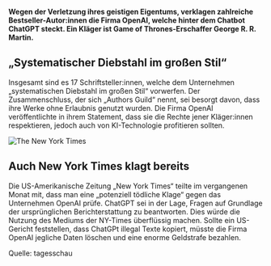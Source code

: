 **Wegen der Verletzung ihres geistigen Eigentums, verklagen zahlreiche Bestseller-Autor:innen die Firma OpenAI, welche hinter dem Chatbot ChatGPT steckt. Ein Kläger ist Game of Thrones-Erschaffer George R. R. Martin.** 

## „Systematischer Diebstahl im großen Stil“ 

Insgesamt sind es 17 Schriftsteller:innen, welche dem Unternehmen „systematischen Diebstahl im großen Stil“ vorwerfen. Der Zusammenschluss, der sich „Authors Guild“ nennt, sei besorgt davon, dass ihre Werke ohne Erlaubnis genutzt wurden. Die Firma OpenAI veröffentlichte in ihrem Statement, dass sie die Rechte jener Kläger:innen respektieren, jedoch auch von KI-Technologie profitieren sollten. 

![The New York Times](https://media.npr.org/assets/img/2023/02/15/ap21126651872636_custom-7be771a4c194c468e0eb461db37377d7da56cc1d.jpg)

## Auch New York Times klagt bereits 

Die US-Amerikanische Zeitung „New York Times“ teilte im vergangenen Monat mit, dass man eine „potenziell tödliche Klage“ gegen das Unternehmen OpenAI prüfe. ChatGPT sei in der Lage, Fragen auf Grundlage der ursprünglichen Berichterstattung zu beantworten. Dies würde die Nutzung des Mediums der NY-Times überflüssig machen. Sollte ein US-Gericht feststellen, dass ChatGPt illegal Texte kopiert, müsste die Firma OpenAI jegliche Daten löschen und eine enorme Geldstrafe bezahlen. 

Quelle: tagesschau

